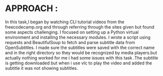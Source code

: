# APPROACH :
In this task,I began by watching CLI tutorial videos from the freecodecamp.org and through referring through the sites given but found some aspects challenging. I focused on setting up a Python virtual environment and installing the necessary modules. I wrote a script using requests and BeautifulSoup to fetch and parse subtitle data from OpenSubtitles. I made sure the subtitles were saved with the correct name and in the right directory so they would be recognized by media players.but actually nothing worked for me i had some issues with this task .The subtitle is getting downloaded but when i use vlc to play the video and added the subtitle it was not showing subtitles.
